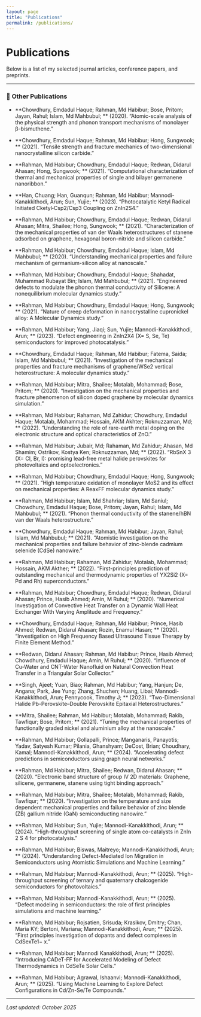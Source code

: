 ```yaml
---
layout: page
title: "Publications"
permalink: /publications/
---
```


# Publications

Below is a list of my selected journal articles, conference papers, and preprints.

---

### 📄 **Other Publications**

- **Chowdhury, Emdadul Haque; Rahman, Md Habibur; Bose, Pritom; Jayan, Rahul; Islam, Md Mahbubul; ** (2020). “Atomic-scale analysis of the physical strength and phonon transport mechanisms of monolayer β-bismuthene.”  


- **Chowdhury, Emdadul Haque; Rahman, Md Habibur; Hong, Sungwook; ** (2021). “Tensile strength and fracture mechanics of two-dimensional nanocrystalline silicon carbide.”  


- **Rahman, Md Habibur; Chowdhury, Emdadul Haque; Redwan, Didarul Ahasan; Hong, Sungwook; ** (2021). “Computational characterization of thermal and mechanical properties of single and bilayer germanene nanoribbon.”  


- **Han, Chuang; Han, Guanqun; Rahman, Md Habibur; Mannodi-Kanakkithodi, Arun; Sun, Yujie; ** (2023). “Photocatalytic Ketyl Radical Initiated Cketyl‐Csp2/Csp3 Coupling on ZnIn2S4.”  


- **Rahman, Md Habibur; Chowdhury, Emdadul Haque; Redwan, Didarul Ahasan; Mitra, Shailee; Hong, Sungwook; ** (2021). “Characterization of the mechanical properties of van der Waals heterostructures of stanene adsorbed on graphene, hexagonal boron–nitride and silicon carbide.”  


- **Rahman, Md Habibur; Chowdhury, Emdadul Haque; Islam, Md Mahbubul; ** (2020). “Understanding mechanical properties and failure mechanism of germanium-silicon alloy at nanoscale.”  


- **Rahman, Md Habibur; Chowdhury, Emdadul Haque; Shahadat, Muhammad Rubayat Bin; Islam, Md Mahbubul; ** (2021). “Engineered defects to modulate the phonon thermal conductivity of Silicene: A nonequilibrium molecular dynamics study.”  


- **Rahman, Md Habibur; Chowdhury, Emdadul Haque; Hong, Sungwook; ** (2021). “Nature of creep deformation in nanocrystalline cupronickel alloy: A Molecular Dynamics study.”  


- **Rahman, Md Habibur; Yang, Jiaqi; Sun, Yujie; Mannodi-Kanakkithodi, Arun; ** (2023). “Defect engineering in ZnIn2X4 (X= S, Se, Te) semiconductors for improved photocatalysis.”  


- **Chowdhury, Emdadul Haque; Rahman, Md Habibur; Fatema, Saida; Islam, Md Mahbubul; ** (2021). “Investigation of the mechanical properties and fracture mechanisms of graphene/WSe2 vertical heterostructure: A molecular dynamics study.”  


- **Rahman, Md Habibur; Mitra, Shailee; Motalab, Mohammad; Bose, Pritom; ** (2020). “Investigation on the mechanical properties and fracture phenomenon of silicon doped graphene by molecular dynamics simulation.”  


- **Rahman, Md Habibur; Rahaman, Md Zahidur; Chowdhury, Emdadul Haque; Motalab, Mohammad; Hossain, AKM Akhter; Roknuzzaman, Md; ** (2022). “Understanding the role of rare-earth metal doping on the electronic structure and optical characteristics of ZnO.”  


- **Rahman, Md Habibur; Jubair, Md; Rahaman, Md Zahidur; Ahasan, Md Shamim; Ostrikov, Kostya Ken; Roknuzzaman, Md; ** (2022). “RbSnX 3 (X= Cl, Br, I): promising lead-free metal halide perovskites for photovoltaics and optoelectronics.”  


- **Rahman, Md Habibur; Chowdhury, Emdadul Haque; Hong, Sungwook; ** (2021). “High temperature oxidation of monolayer MoS2 and its effect on mechanical properties: A ReaxFF molecular dynamics study.”  


- **Rahman, Md Habibur; Islam, Md Shahriar; Islam, Md Saniul; Chowdhury, Emdadul Haque; Bose, Pritom; Jayan, Rahul; Islam, Md Mahbubul; ** (2021). “Phonon thermal conductivity of the stanene/hBN van der Waals heterostructure.”  


- **Chowdhury, Emdadul Haque; Rahman, Md Habibur; Jayan, Rahul; Islam, Md Mahbubul; ** (2021). “Atomistic investigation on the mechanical properties and failure behavior of zinc-blende cadmium selenide (CdSe) nanowire.”  


- **Rahman, Md Habibur; Rahaman, Md Zahidur; Motalab, Mohammad; Hossain, AKM Akther; ** (2022). “First-principles prediction of outstanding mechanical and thermodynamic properties of YX2Si2 (X= Pd and Rh) superconductors.”  


- **Rahman, Md Habibur; Chowdhury, Emdadul Haque; Redwan, Didarul Ahasan; Prince, Hasib Ahmed; Amin, M Ruhul; ** (2020). “Numerical Investigation of Convective Heat Transfer on a Dynamic Wall Heat Exchanger With Varying Amplitude and Frequency.”  


- **Chowdhury, Emdadul Haque; Rahman, Md Habibur; Prince, Hasib Ahmed; Redwan, Didarul Ahasan; Rozin, Enamul Hasan; ** (2020). “Investigation on High Frequency Based Ultrasound Tissue Therapy by Finite Element Method.”  


- **Redwan, Didarul Ahasan; Rahman, Md Habibur; Prince, Hasib Ahmed; Chowdhury, Emdadul Haque; Amin, M Ruhul; ** (2020). “Influence of Cu-Water and CNT-Water Nanofluid on Natural Convection Heat Transfer in a Triangular Solar Collector.”  


- **Singh, Ajeet; Yuan, Biao; Rahman, Md Habibur; Yang, Hanjun; De, Angana; Park, Jee Yung; Zhang, Shuchen; Huang, Libai; Mannodi-Kanakkithodi, Arun; Pennycook, Timothy J; ** (2023). “Two-Dimensional Halide Pb-Perovskite–Double Perovskite Epitaxial Heterostructures.”  


- **Mitra, Shailee; Rahman, Md Habibur; Motalab, Mohammad; Rakib, Tawfiqur; Bose, Pritom; ** (2021). “Tuning the mechanical properties of functionally graded nickel and aluminium alloy at the nanoscale.”  


- **Rahman, Md Habibur; Gollapalli, Prince; Manganaris, Panayotis; Yadav, Satyesh Kumar; Pilania, Ghanshyam; DeCost, Brian; Choudhary, Kamal; Mannodi-Kanakkithodi, Arun; ** (2024). “Accelerating defect predictions in semiconductors using graph neural networks.”  


- **Rahman, Md Habibur; Mitra, Shailee; Redwan, Didarul Ahasan; ** (2020). “Electronic band structure of group IV 2D materials: Graphene, silicene, germanene, stanene using tight binding approach.”  


- **Rahman, Md Habibur; Mitra, Shailee; Motalab, Mohammad; Rakib, Tawfiqur; ** (2020). “Investigation on the temperature and size dependent mechanical properties and failure behavior of zinc blende (ZB) gallium nitride (GaN) semiconducting nanowire.”  


- **Rahman, Md Habibur; Sun, Yujie; Mannodi-Kanakkithodi, Arun; ** (2024). “High-throughput screening of single atom co-catalysts in ZnIn 2 S 4 for photocatalysis.”  


- **Rahman, Md Habibur; Biswas, Maitreyo; Mannodi-Kanakkithodi, Arun; ** (2024). “Understanding Defect-Mediated Ion Migration in Semiconductors using Atomistic Simulations and Machine Learning.”  


- **Rahman, Md Habibur; Mannodi-Kanakkithodi, Arun; ** (2025). “High-throughput screening of ternary and quaternary chalcogenide semiconductors for photovoltaics.”  


- **Rahman, Md Habibur; Mannodi-Kanakkithodi, Arun; ** (2025). “Defect modeling in semiconductors: the role of first principles simulations and machine learning.”  


- **Rahman, Md Habibur; Rojsatien, Srisuda; Krasikov, Dmitry; Chan, Maria KY; Bertoni, Mariana; Mannodi-Kanakkithodi, Arun; ** (2025). “First principles investigation of dopants and defect complexes in CdSexTe1− x.”  


- **Rahman, Md Habibur; Mannodi Kanakkithodi, Arun; ** (2025). “Introducing CADeT‑FF for Accelerated Modeling of Defect Thermodynamics in CdSeTe Solar Cells.”  


- **Rahman, Md Habibur; Agrawal, Ishaanvi; Mannodi-Kanakkithodi, Arun; ** (2025). “Using Machine Learning to Explore Defect Configurations in Cd/Zn-Se/Te Compounds.”  



---
*Last updated: October 2025*
